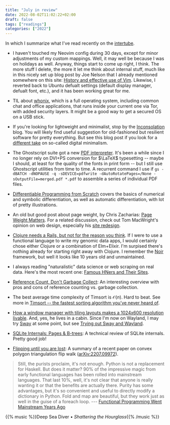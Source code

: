 ```yaml
---
title: "July in review"
date: 2022-08-02T11:02:22+02:00
draft: false
tags: ["readings"]
categories: ["2022"]
---
```


In which I summarize what I've read recently on the [intertube].

- I haven't touched my Neovim config during 30 days, except for minor adjustments of my custom mappings. Well, it may well be because I was on holidays as well. Anyway, things start to come up right, I think. The more stuff I delete, the more it let me think about internal stuff, much like in this nicely set up blog post by Joe Nelson that I already mentioned somewhere on this site: [History and effective use of Vim]. Likewise, I reverted back to Ubuntu defualt settings (default display manager, defualt font, etc.), and it has been working great for me.

- TIL about [whonix], which is a full operating system, including common chat and office applications, that runs inside your current one via Tor, with added security layers. It might be a good way to get a secured OS on a USB stick.

- If you're looking for lightweight and minimalist, stop by the [Inconsolation] blog. You will likely find useful suggestion for old-fashioned but resilient software for pretty everything. But see this blog post if you look for a [different take] on so-called digital minimalism.

- The Ghostscript suite got a new [PDF interpreter]. It's been a while since I no longer rely on DVI+PS conversion for $\LaTeX$ typesetting -- maybe I should, at least for the quality of the fonts in print form -- but I still use Ghostscript utilities from time to time. A recurrent command I use if `gs -dBATCH -dNOPAUSE -q -sDEVICE=pdfwrite -dAutoRotatePages=/None -sOutputFile=merged.pdf *.pdf` to assemble a series of individual PDF files.

- [Differentiable Programming from Scratch] covers the basics of numerical and symbolic differentiation, as well as automatic differentiation, with lot of pretty illustrations.

- An old but good post about page weight, by Chris Zacharias: [Page Weight Matters]. For a related discussion, check out Tom MacWright's opinion on web design, especially his [site redesign].

- [Clojure needs a Rails, but not for the reason you think]. If I were to use a functional language to write my genomic data apps, I would certainly chose either Clojure or a combination of Elm+Elixir. I'm surpised there's nothing already for starting right away with Clojure. I remember the [Noir] framework, but well it looks like 10 years old and unmaintained.

- I always reading "naturalistic" data science or web scraping on real data. Here's the most recent one: [Famous HNers and Their Sites].

- [Reference Count, Don't Garbage Collect]: An interesting overview with pros and cons of reference counting vs. garbage collection.

- The best average time complexity of Timsort is $\mathcal{O}(n)$. Hard to beat. See more in [Timsort -- the fastest sorting algorithm you’ve never heard of].

- [How a window manager with tiling layouts makes a 1024x600 resolution livable]. And, yes, he lives in a cabin. Since I'm now on Wayland, I may try [Sway] at some point, but see [Trying out Sway and Wayland].

- [SQLite Internals: Pages & B-trees](https://fly.io/blog/sqlite-internals-btree/): A technical review of SQLite internals. Pretty good job!

- [Flipping until you are lost]: A summary of a recent paper on convex polygon triangulation flip walk ([arXiv:2207.09972]).

> Still, the purists proclaim, it's not enough. Python is not a replacement for Haskell. But does it matter? 90% of the impressive magic from early functional languages has been rolled into mainstream languages. That last 10%, well, it's not clear that anyone is really wanting it or that the benefits are actually there. Purity has some advantages, but it's so convenient and useful to directly modify a dictionary in Python. Fold and map are beautiful, but they work just as well in the guise of a foreach loop. --- [Functional Programming Went Mainstream Years Ago]

{{% music %}}Deep Sea Diver • _Shattering the Hourglass_{{% /music %}}

[intertube]: https://www.worldwidewords.org/turnsofphrase/tp-int5.htm
[history and effective use of vim]: https://begriffs.com/posts/2019-07-19-history-use-vim.html
[whonix]: https://www.whonix.org/
[inconsolation]: https://inconsolation.wordpress.com/
[different take]: https://applied-langua.ge/posts/terminal-boredom.html
[pdf interpreter]: https://www.ghostscript.com/blog/pdfi.html
[differentiable programming from scratch]: https://thenumb.at/Autodiff/
[page weight matters]: https://blog.chriszacharias.com/page-weight-matters
[site redesign]: https://macwright.com/2016/05/03/the-featherweight-website.html
[clojure needs a rails, but not for the reason you think]: https://blog.janetacarr.com/clojure-needs-a-rails/
[noir]: https://github.com/noir-clojure/noir
[famous hners and their sites]: https://jessimekirk.com/blog/hn_users_links/
[reference count, don't garbage collect]: https://kevinlawler.com/refcount
[timsort -- the fastest sorting algorithm you’ve never heard of]: https://skerritt.blog/timsort/
[how a window manager with tiling layouts makes a 1024x600 resolution livable]: https://joeyh.name/blog/entry/xmonad_layouts_for_netbooks/
[sway]: https://swaywm.org/
[trying out sway and wayland]: https://sagrista.info/blog/2022/wayland-sway/
[flipping until you are lost]: https://11011110.github.io/blog/2022/07/21/flipping-until-lost.html
[arxiv:2207.09972]: https://arxiv.org/abs/2207.09972
[functional programming went mainstream years ago]: https://prog21.dadgum.com/31.html
